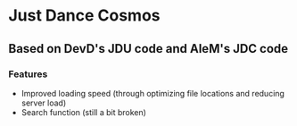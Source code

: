 # Just Dance Cosmos
## Based on DevD's JDU code and AleM's JDC code

### Features
- Improved loading speed (through optimizing file locations and reducing server load)
- Search function (still a bit broken)